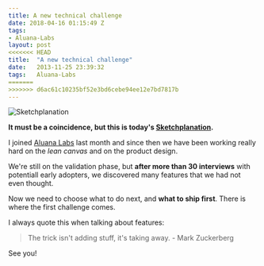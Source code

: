```yaml
---
title: A new technical challenge
date: 2018-04-16 01:15:49 Z
tags:
- Aluana-Labs
layout: post
<<<<<<< HEAD
title:  "A new technical challenge"
date:   2013-11-25 23:39:32
tags:   Aluana-Labs
=======
>>>>>>> d6ac61c10235bf52e3bd6cebe94ee12e7bd7817b
---
```


![Sketchplanation](http://f.cl.ly/items/2k3T3C1k333I1a0Y3k32/tumblr_mw0kn3hvbF1su40qeo1_500.jpg)

**It must be a coincidence, but this is today's [Sketchplanation](http://www.sketchplanations.com/post/68011185901/match-challenge-with-skills-for-flow-at-work-i).**

I joined [Aluana Labs](http://www.aluana.com) last month and since then we have been working really hard on the *lean canvas* and on the product design.

We're still on the validation phase, but **after more than 30 interviews** with potentiall early adopters, we discovered many features that we had not even thought.

Now we need to choose what to do next, and **what to ship first**. There is where the first challenge comes.

I always quote this when talking about features:

> The trick isn't adding stuff, it's taking away. - Mark Zuckerberg

See you!
